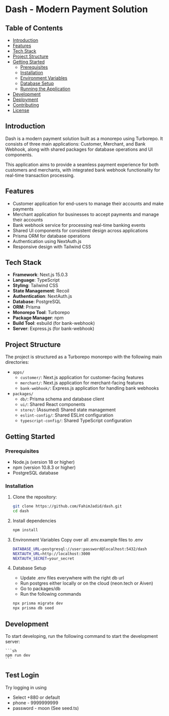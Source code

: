 # Dash - Modern Payment Solution

## Table of Contents

- [Introduction](#introduction)
- [Features](#features)
- [Tech Stack](#tech-stack)
- [Project Structure](#project-structure)
- [Getting Started](#getting-started)
  - [Prerequisites](#prerequisites)
  - [Installation](#installation)
  - [Environment Variables](#environment-variables)
  - [Database Setup](#database-setup)
  - [Running the Application](#running-the-application)
- [Development](#development)
- [Deployment](#deployment)
- [Contributing](#contributing)
- [License](#license)

## Introduction

Dash is a modern payment solution built as a monorepo using Turborepo. It consists of three main applications: Customer, Merchant, and Bank Webhook, along with shared packages for database operations and UI components.

This application aims to provide a seamless payment experience for both customers and merchants, with integrated bank webhook functionality for real-time transaction processing.

## Features

- Customer application for end-users to manage their accounts and make payments
- Merchant application for businesses to accept payments and manage their accounts
- Bank webhook service for processing real-time banking events
- Shared UI components for consistent design across applications
- Prisma ORM for database operations
- Authentication using NextAuth.js
- Responsive design with Tailwind CSS

## Tech Stack

- **Framework**: Next.js 15.0.3
- **Language**: TypeScript
- **Styling**: Tailwind CSS
- **State Management**: Recoil
- **Authentication**: NextAuth.js
- **Database**: PostgreSQL
- **ORM**: Prisma
- **Monorepo Tool**: Turborepo
- **Package Manager**: npm
- **Build Tool**: esbuild (for bank-webhook)
- **Server**: Express.js (for bank-webhook)

## Project Structure

The project is structured as a Turborepo monorepo with the following main directories:

- `apps/`
  - `customer/`: Next.js application for customer-facing features
  - `merchant/`: Next.js application for merchant-facing features
  - `bank-webhook/`: Express.js application for handling bank webhooks
- `packages/`
  - `db/`: Prisma schema and database client
  - `ui/`: Shared React components
  - `store/`: (Assumed) Shared state management
  - `eslint-config/`: Shared ESLint configuration
  - `typescript-config/`: Shared TypeScript configuration

## Getting Started

### Prerequisites

- Node.js (version 18 or higher)
- npm (version 10.8.3 or higher)
- PostgreSQL database

### Installation

1. Clone the repository:

   ```sh
   git clone https://github.com/FahimJadid/dash.git
   cd dash
   ```

2. Install dependencies
   ```sh
   npm install
   ```
3. Environment Variables
   Copy over all .env.example files to .env

   ```sh
   DATABASE_URL=postgresql://user:password@localhost:5432/dash
   NEXTAUTH_URL=http://localhost:3000
   NEXTAUTH_SECRET=your_secret
   ```

4. Database Setup
    - Update .env files everywhere with the right db url
    - Run postgres either locally or on the cloud (neon.tech or Aiven)
    - Go to packages/db
    - Run the following commands
    ```sh
    npx prisma migrate dev
    npx prisma db seed
    ```
## Development
To start developing, run the following command to start the development server:
    
    ```sh
    npm run dev
    ```

## Test Login
Try logging in using 
- Select +880 or default
- phone - 9999999999 
- password - moon (See seed.ts)    